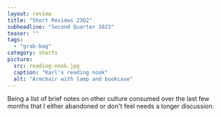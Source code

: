 ```yaml
---
layout: review
title: "Short Reviews 23Q2"
subheadline: "Second Quarter 2023"
teaser: ""
tags:
  - "grab-bag"
category: shorts
picture:
  src: reading-nook.jpg
  caption: "Karl's reading nook"
  alt: "Armchair with lamp and bookcase"
---
```


Being a list of brief notes on other culture consumed over the last few months that I either abandoned or don't feel needs a longer discussion.
 

